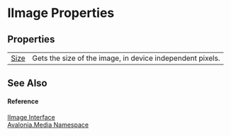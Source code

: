 # IImage Properties




## Properties
<table>
<tr>
<td><a href="P_Avalonia_Media_IImage_Size">Size</a></td>
<td>Gets the size of the image, in device independent pixels.</td>
</tr>
</table>

## See Also


#### Reference
<a href="T_Avalonia_Media_IImage">IImage Interface</a>  
<a href="N_Avalonia_Media">Avalonia.Media Namespace</a>  
